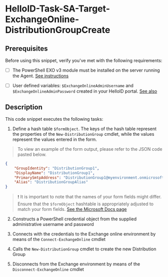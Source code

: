 
# HelloID-Task-SA-Target-ExchangeOnline-DistributionGroupCreate

## Prerequisites
Before using this snippet, verify you've met with the following requirements:
- [ ] The PowerShell EXO v3 module must be installed on the server running the Agent. [See instructions](https://learn.microsoft.com/en-us/powershell/exchange/exchange-online-powershell-v2?view=exchange-ps)

- [ ] User defined variables: `$ExchangeOnlineAdminUsername` and `$ExchangeOnlineAdminPassword` created in your HelloID portal. [See also](https://docs.helloid.com/en/variables/custom-variables.html)

## Description

This code snippet executes the following tasks:

1. Define a hash table `$formObject`. The keys of the hash table represent the properties of the `New-DistributionGroup` cmdlet, while the values represent the values entered in the form.

> To view an example of the form output, please refer to the JSON code pasted below.

```json
{
    "GroupIdentity": "DistributionGroup1",
    "DisplayName": "DistributionGroup1",
    "PrimarySmtpAddress": "DistributionGroup1@myenvironment.onmicrosoft.com",
    "Alias": "DistributionGroupAlias"
}
```

> :exclamation: It is important to note that the names of your form fields might differ. Ensure that the `$formObject` hashtable is appropriately adjusted to match your form fields. [See the Microsoft Docs page](https://learn.microsoft.com/en-us/powershell/module/exchange/new-distributiongroup?view=exchange-ps)

2. Constructs a PowerShell credential object from the supplied administrative username and password

3. Connects with the credentials to the Exchange online environment by means of the `Connect-ExchangeOnline` cmdlet

4. Calls the `New-DistributionGroup` cmdlet to create the new Distribution Group

5. Disconnects from the Exchange environment by means of the `Disconnect-ExchangeOnline` cmdlet